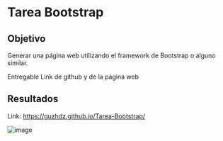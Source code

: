 # Tarea Bootstrap

## Objetivo
Generar una página web utilizando el framework de Bootstrap o alguno similar.


Entregable 
Link de github y de la página web


## Resultados
Link: https://guzhdz.github.io/Tarea-Bootstrap/

![image](https://github.com/guzhdz/Tarea-Bootstrap/assets/89165084/3bebf29a-3c49-4754-8036-26d786c9d807)
